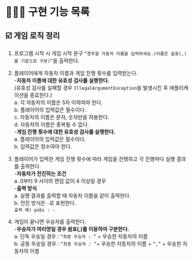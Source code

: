 # 👩🏻‍💻 구현 기능 목록
## ☑️ 게임 로직 정리

1. 프로그램 시작 시 게임 시작 문구 `“경주할 자동차 이름을 입력하세요.(이름은 쉼표(,)를 기준으로 구분)”`을 출력한다.


2. 플레이어에게 자동차 이름과 게임 진행 횟수를 입력받는다.<br>
   -**자동차 이름에 대한 유효성 검사를 실행한다.**<br>
   (유효성 검사를 실패할 경우 `IllegalArgumentException`을 발생시킨 후 애플리케이션을 종료한다.)<br>
   a. 각 자동차의 이름은 5자 이하여야 한다.<br>
   b. 플레이어의 입력값은 필수이다. <br>
   c. 자동차의 이름은 문자, 숫자만을 허용한다. <br>
   d. 자동차의 이름은 중복될 수 없다. <br>
   -**게임 진행 횟수에 대한 유효성 검사를 실행한다.**<br>
   a. 플레이어의 입력값은 필수이다. <br>
   b. 입력값은 정수여야 한다.


3. 플레이어가 입력한 게임 진행 횟수에 따라 게임을 진행하고 각 진행마다 실행 결과를 출력한다.  <br>
   -**자동차가 전진하는 조건** <br>
   a. 0부터 9 사이의 랜덤 값이 4 이상일 경우<br>
   -**출력 방식**<br>
   a. 실행 결과를 출력할 때 자동차 이름을 같이 출력한다. <br>
   b. 전진 방식은 `-`로 표현한다. <br>
   `출력 예) pobi : -`


4. 게임이 끝나면 우승자를 출력한다.<br>
   -**우승자가 여러명일 경우 쉼표(,)를 이용하여 구분한다.**<br>
   a. 단독 우승일 경우 : `“최종 우승자 : ”` + 우승한 자동차의 이름<br>
   b. 공동 우승일 경우 : `“최종 우승자 : ”`+ 우승한 자동차의 이름 + `“,”` + 우승한 자동차의 이름